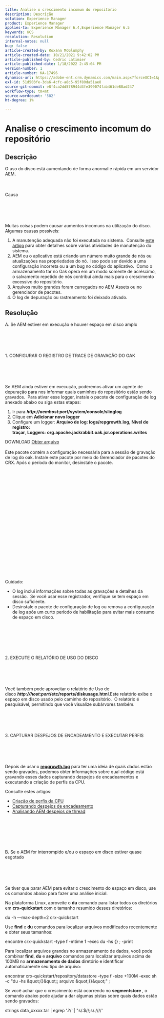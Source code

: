 ```yaml
---
title: Analise o crescimento incomum do repositório
description: Descrição
solution: Experience Manager
product: Experience Manager
applies-to: Experience Manager 6.4,Experience Manager 6.5
keywords: KCS
resolution: Resolution
internal-notes: null
bug: false
article-created-by: Roxann McGlumphy
article-created-date: 10/21/2021 9:42:02 PM
article-published-by: Cedric Latimier
article-published-date: 1/18/2022 2:45:04 PM
version-number: 1
article-number: KA-17496
dynamics-url: https://adobe-ent.crm.dynamics.com/main.aspx?forceUCI=1&pagetype=entityrecord&etn=knowledgearticle&id=6654cfb6-b732-ec11-b6e5-000d3a5ba97a
exl-id: 51d503fe-3da6-4cfc-a8c5-95f80da51ae8
source-git-commit: e8f4ca2dd578944d4fe399074fab461de88ad247
workflow-type: tm+mt
source-wordcount: '582'
ht-degree: 1%

---
```


# Analise o crescimento incomum do repositório

## Descrição


O uso do disco está aumentando de forma anormal e rápida em um servidor AEM.
<br><br><br><br>Causa<br><br><br><br><br><br>
Muitas coisas podem causar aumentos incomuns na utilização do disco.  Algumas causas possíveis:

1. A manutenção adequada não foi executada no sistema.  Consulte [este artigo](https://helpx.adobe.com/experience-manager/kb/AEM6-Maintenance-Guide.html) para obter detalhes sobre várias atividades de manutenção do sistema.
2. AEM ou o aplicativo está criando um número muito grande de nós ou atualizações nas propriedades do nó.  Isso pode ser devido a uma configuração incorreta ou a um bug no código do aplicativo.  Como o armazenamento tar no Oak opera em um modo somente de acréscimo, o salvamento repetido de nós contribui ainda mais para o crescimento excessivo do repositório.
3. Arquivos muito grandes foram carregados no AEM Assets ou no gerenciador de pacotes.
4. O log de depuração ou rastreamento foi deixado ativado.



## Resolução

A. Se AEM estiver em execução e houver espaço em disco amplo<br><br><br><br> <br><br>1. CONFIGURAR O REGISTRO DE TRACE DE GRAVAÇÃO DO OAK<br><br><br><br> <br><br>Se AEM ainda estiver em execução, poderemos ativar um agente de depuração para nos informar quais caminhos do repositório estão sendo gravados.  Para ativar esse logger, instale o pacote de configuração de log anexado abaixo ou siga estas etapas:
1. Ir para <b>*http://aemhost:port*/system/console/slinglog</b>
2. Clique em <b>Adicionar novo logger</b>
3. Configure um logger: <b>Arquivo de log: logs/repgrowth.log</b>, <b>Nível de registro: traçar</b>, <b>Loggers:</b> <b>org.apache.jackrabbit.oak.jcr.operations.writes</b>


DOWNLOAD
[Obter arquivo](https://helpx.adobe.com/content/dam/help/en/experience-manager/kb/analyze-unusual-repository-growth/jcr:content/main-pars/download/log_repository_growth-1.zip "log_repository_growth-1.zip") <br><br>Este pacote contém a configuração necessária para a sessão de gravação de log do oak. Instale este pacote por meio do Gerenciador de pacotes do CRX. Após o período do monitor, desinstale o pacote.<br><br><br><br><br><br><br><br> <br><br><br><br><br><br> <br><br><br><br><br><br><br><br><br>
Cuidado:

- O log inclui informações sobre todas as gravações e detalhes da sessão.  Se você usar esse registrador, verifique se tem espaço em disco suficiente.
- Desinstale o pacote de configuração de log ou remova a configuração de log após um curto período de habilitação para evitar mais consumo de espaço em disco.



<br><br><br><br> <br><br>2. EXECUTE O RELATÓRIO DE USO DO DISCO<br><br><br><br> <br><br>
Você também pode aproveitar o relatório de Uso de disco <b>*http://host:port*/etc/reports/diskusage.html</b>.Este relatório exibe o espaço em disco usado pelo caminho do repositório.  O relatório é pesquisável, permitindo que você visualize subárvores também.
<br><br><br><br> <br><br>3. CAPTURAR DESPEJOS DE ENCADEAMENTO E EXECUTAR PERFIS<br><br><br><br> <br><br>
Depois de usar o <b>[repgrowth.log](https://helpx.adobe.com/experience-manager/kb/analyze-unusual-repository-growth.html#repgrowth)</b> para ter uma ideia de quais dados estão sendo gravados, podemos obter informações sobre qual código está gravando esses dados capturando despejos de encadeamentos e executando a criação de perfis da CPU.

Consulte estes artigos:

- [Criação de perfis da CPU](https://helpx.adobe.com/experience-manager/kb/AnalyzeUsingBuiltInProfiler.html)
- [Capturando despejos de encadeamento](https://helpx.adobe.com/experience-manager/kb/TakeThreadDump.html)
- [Analisando AEM despejos de thread](https://helpx.adobe.com/experience-manager/kb/thread-dump-analysis.html)

<br><br><br><br> <br><br>B. Se o AEM for interrompido e/ou o espaço em disco estiver quase esgotado<br><br><br><br> <br><br>
Se tiver que parar AEM para evitar o crescimento do espaço em disco, use os comandos abaixo para fazer uma análise inicial.

Na plataforma Linux, aproveite o <b>du</b> comando para listar todos os diretórios em <b>crx-quickstart</b> com o tamanho resumido desses diretórios:

du -h —max-depth=2 crx-quickstart

Use <b>find</b> e <b>du</b> comandos para localizar arquivos modificados recentemente e obter seus tamanhos:

encontre crx-quickstart -type f -mtime 1 -exec du -hs {} \; -print

Para localizar arquivos grandes no armazenamento de dados, você pode combinar <b>find</b>, <b>du</b> e <b>arquivo</b> comandos para localizar arquivos acima de 100MB no <b>armazenamento de dados</b> diretório e identificar automaticamente seu tipo de arquivo:

encontrar crx-quickstart/repository/datastore -type f -size +100M -exec sh -c &quot;du -hs \&quot;{}\&quot;; arquivo \&quot;{}\&quot;&quot; \;

Se você achar que o crescimento está ocorrendo no <b>segmentstore</b> , o comando abaixo pode ajudar a dar algumas pistas sobre quais dados estão sendo gravados:

strings data_xxxxx.tar | egrep &#39;.?/&#39; | &quot;s/.$//;s/.\/\///&#39;
